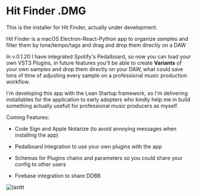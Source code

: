 # Hit Finder .DMG

This is the installer for Hit Finder, actually under development.

Hit Finder is a macOS Electron-React-Python app to organize samples and filter them by tone/tempo/tags and drag and drop them directly on a DAW

In v.0.1.20 I have integrated Spotify's Pedalboard, so now you can load your own VST3 Plugins, in future features you'll be able to create **Variants** of your own samples and drop them directly on your DAW, what could save tons of time of adjusting every sample on a professional music production workflow.

I'm developing this app with the Lean Startup framework, so I'm delivering installables for the application to early adopters who kindly help me in build something actually usefull for professional music producers as myself.

Coming Features:

- Code Sign and Apple Notarize (to avoid annoying messages when installing the app)

- Pedalboard integration to use your own plugins with the app

- Schemas for Plugins chains and parameters so you could share your config to other users

- Firebase integration to share DDBB

![lasttt](https://user-images.githubusercontent.com/71053967/157513871-f96238cc-82ed-41b6-9746-888a825b2e29.gif)
